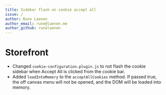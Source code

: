 ```yaml
---
title: Sidebar flash on cookie accept all
issue: /
author: Rune Laenen
author_email: rune@laenen.me 
author_github: runelaenen
---
```

# Storefront
* Changed `cookie-configuration.plugin.js` to not flash the cookie sidebar when Accept All is clicked from the cookie bar.
* Added `loadIntoMemory` to the `acceptAllCookies` method. If passed true, the off canvas menu will not be opened, and the DOM will be loaded into memory.
